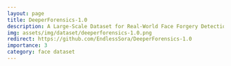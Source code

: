 ```yaml
---
layout: page
title: DeeperForensics-1.0
description: A Large-Scale Dataset for Real-World Face Forgery Detection
img: assets/img/dataset/deeperforensics-1.0.png
redirect: https://github.com/EndlessSora/DeeperForensics-1.0
importance: 3
category: face dataset
---
```


